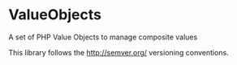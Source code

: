 # ValueObjects
A set of PHP Value Objects to manage composite values

This library follows the http://semver.org/ versioning conventions.